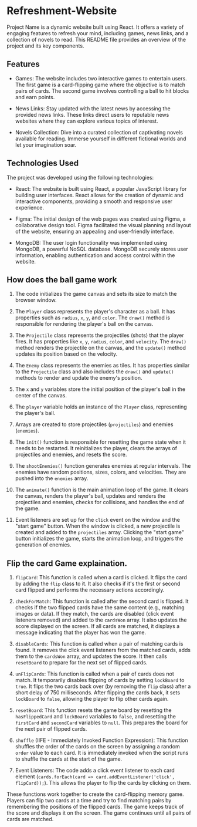 # Refreshment-Website

Project Name is a dynamic website built using React. It offers a variety of engaging features to refresh your mind, including games, news links, and a collection of novels to read. This README file provides an overview of the project and its key components.

## Features

- Games: The website includes two interactive games to entertain users. The first game is a card-flipping game where the objective is to match pairs of cards. The second game involves controlling a ball to hit blocks and earn points.

- News Links: Stay updated with the latest news by accessing the provided news links. These links direct users to reputable news websites where they can explore various topics of interest.

- Novels Collection: Dive into a curated collection of captivating novels available for reading. Immerse yourself in different fictional worlds and let your imagination soar.

## Technologies Used

The project was developed using the following technologies:

- React: The website is built using React, a popular JavaScript library for building user interfaces. React allows for the creation of dynamic and interactive components, providing a smooth and responsive user experience.

- Figma: The initial design of the web pages was created using Figma, a collaborative design tool. Figma facilitated the visual planning and layout of the website, ensuring an appealing and user-friendly interface.

- MongoDB: The user login functionality was implemented using MongoDB, a powerful NoSQL database. MongoDB securely stores user information, enabling authentication and access control within the website.

## How does the ball game work
1. The code initializes the game canvas and sets its size to match the browser window.

2. The `Player` class represents the player's character as a ball. It has properties such as `radius`, `x`, `y`, and `color`. The `draw()` method is responsible for rendering the player's ball on the canvas.

3. The `Projectile` class represents the projectiles (shots) that the player fires. It has properties like `x`, `y`, `radius`, `color`, and `velocity`. The `draw()` method renders the projectile on the canvas, and the `update()` method updates its position based on the velocity.

4. The `Enemy` class represents the enemies as tiles. It has properties similar to the `Projectile` class and also includes the `draw()` and `update()` methods to render and update the enemy's position.

5. The `x` and `y` variables store the initial position of the player's ball in the center of the canvas.

6. The `player` variable holds an instance of the `Player` class, representing the player's ball.

7. Arrays are created to store projectiles (`projectiles`) and enemies (`enemies`).

8. The `init()` function is responsible for resetting the game state when it needs to be restarted. It reinitializes the player, clears the arrays of projectiles and enemies, and resets the score.

9. The `shootEnemies()` function generates enemies at regular intervals. The enemies have random positions, sizes, colors, and velocities. They are pushed into the `enemies` array.

10. The `animate()` function is the main animation loop of the game. It clears the canvas, renders the player's ball, updates and renders the projectiles and enemies, checks for collisions, and handles the end of the game.

11. Event listeners are set up for the `click` event on the window and the "start game" button. When the window is clicked, a new projectile is created and added to the `projectiles` array. Clicking the "start game" button initializes the game, starts the animation loop, and triggers the generation of enemies.

## Flip the card Game explaination.

1. `flipCard`: This function is called when a card is clicked. It flips the card by adding the `flip` class to it. It also checks if it's the first or second card flipped and performs the necessary actions accordingly.

2. `checkForMatch`: This function is called after the second card is flipped. It checks if the two flipped cards have the same content (e.g., matching images or data). If they match, the cards are disabled (click event listeners removed) and added to the `cardsWon` array. It also updates the score displayed on the screen. If all cards are matched, it displays a message indicating that the player has won the game.

3. `disableCards`: This function is called when a pair of matching cards is found. It removes the click event listeners from the matched cards, adds them to the `cardsWon` array, and updates the score. It then calls `resetBoard` to prepare for the next set of flipped cards.

4. `unFlipCards`: This function is called when a pair of cards does not match. It temporarily disables flipping of cards by setting `lockBoard` to `true`. It flips the two cards back over (by removing the `flip` class) after a short delay of 750 milliseconds. After flipping the cards back, it sets `lockBoard` to `false`, allowing the player to flip other cards again.

5. `resetBoard`: This function resets the game board by resetting the `hasFlippedCard` and `lockBoard` variables to `false`, and resetting the `firstCard` and `secondCard` variables to `null`. This prepares the board for the next pair of flipped cards.

6. `shuffle` (IIFE - Immediately Invoked Function Expression): This function shuffles the order of the cards on the screen by assigning a random `order` value to each card. It is immediately invoked when the script runs to shuffle the cards at the start of the game.

7. Event Listeners: The code adds a click event listener to each card element (`cards.forEach(card => card.addEventListener('click', flipCard));`). This allows the player to flip the cards by clicking on them.

These functions work together to create the card-flipping memory game. Players can flip two cards at a time and try to find matching pairs by remembering the positions of the flipped cards. The game keeps track of the score and displays it on the screen. The game continues until all pairs of cards are matched.

